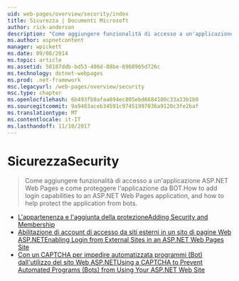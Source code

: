 ```yaml
---
uid: web-pages/overview/security/index
title: Sicurezza | Documenti Microsoft
author: rick-anderson
description: "Come aggiungere funzionalità di accesso a un'applicazione ASP.NET Web Pages e come proteggere l'applicazione da BOT."
ms.author: aspnetcontent
manager: wpickett
ms.date: 09/08/2014
ms.topic: article
ms.assetid: 58187ddb-bd53-406d-88be-8908905d726c
ms.technology: dotnet-webpages
ms.prod: .net-framework
msc.legacyurl: /web-pages/overview/security
msc.type: chapter
ms.openlocfilehash: 6b493fb9afaa894ec805ebd6684180c33a33b1b0
ms.sourcegitcommit: 9a9483aceb34591c97451997036a9120c3fe2baf
ms.translationtype: MT
ms.contentlocale: it-IT
ms.lasthandoff: 11/10/2017
---
```

<a name="security"></a><span data-ttu-id="dea37-103">Sicurezza</span><span class="sxs-lookup"><span data-stu-id="dea37-103">Security</span></span>
====================
> <span data-ttu-id="dea37-104">Come aggiungere funzionalità di accesso a un'applicazione ASP.NET Web Pages e come proteggere l'applicazione da BOT.</span><span class="sxs-lookup"><span data-stu-id="dea37-104">How to add login capabilities to an ASP.NET Web Pages application, and how to help protect the application from bots.</span></span>


- [<span data-ttu-id="dea37-105">L'appartenenza e l'aggiunta della protezione</span><span class="sxs-lookup"><span data-stu-id="dea37-105">Adding Security and Membership</span></span>](16-adding-security-and-membership.md)
- [<span data-ttu-id="dea37-106">Abilitazione di account di accesso da siti esterni in un sito di pagine Web ASP.NET</span><span class="sxs-lookup"><span data-stu-id="dea37-106">Enabling Login from External Sites in an ASP.NET Web Pages Site</span></span>](enabling-login-from-external-sites-in-an-aspnet-web-pages-site.md)
- [<span data-ttu-id="dea37-107">Con un CAPTCHA per impedire automatizzata programmi (Bot) dall'utilizzo del sito Web ASP.NET</span><span class="sxs-lookup"><span data-stu-id="dea37-107">Using a CAPTCHA to Prevent Automated Programs (Bots) from Using Your ASP.NET Web Site</span></span>](using-a-catpcha-to-prevent-automated-programs-bots-from-using-your-aspnet-web-site.md)
